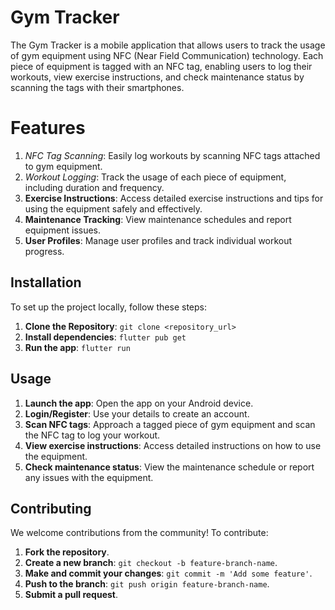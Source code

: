 # Gym Tracker

The Gym Tracker is a mobile application that allows users to track the usage of gym equipment using NFC (Near Field Communication) technology. Each piece of equipment is tagged with an NFC tag, enabling users to log their workouts, view exercise instructions, and check maintenance status by scanning the tags with their smartphones.

# Features

1. *NFC Tag Scanning*: Easily log workouts by scanning NFC tags attached to gym equipment.
2. *Workout Logging*: Track the usage of each piece of equipment, including duration and frequency.
3. **Exercise Instructions**: Access detailed exercise instructions and tips for using the equipment safely and effectively.
4. **Maintenance Tracking**: View maintenance schedules and report equipment issues.
5. **User Profiles**: Manage user profiles and track individual workout progress.

## Installation

To set up the project locally, follow these steps:

1. **Clone the Repository**: `git clone <repository_url>`
2. **Install dependencies**: `flutter pub get`
3. **Run the app**: `flutter run`

## Usage

1. **Launch the app**: Open the app on your Android device.
2. **Login/Register**: Use your details to create an account.
3. **Scan NFC tags**: Approach a tagged piece of gym equipment and scan the NFC tag to log your workout.
4. **View exercise instructions**: Access detailed instructions on how to use the equipment.
5. **Check maintenance status**: View the maintenance schedule or report any issues with the equipment.

## Contributing

We welcome contributions from the community! To contribute:

1. **Fork the repository**.
2. **Create a new branch**: `git checkout -b feature-branch-name`.
3. **Make and commit your changes**: `git commit -m 'Add some feature'`.
4. **Push to the branch**: `git push origin feature-branch-name`.
5. **Submit a pull request**.

